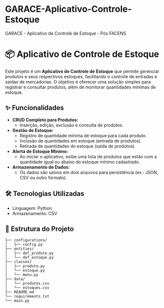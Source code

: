 # GARACE-Aplicativo-Controle-Estoque
GARACE - Aplicativo de Controle de Estoque - Pós FACENS

# 📦 Aplicativo de Controle de Estoque

Este projeto é um **Aplicativo de Controle de Estoque** que permite gerenciar produtos e seus respectivos estoques, facilitando o controle de entradas e saídas de mercadorias. 
O objetivo é oferecer uma solução simples para registrar e consultar produtos, além de monitorar quantidades mínimas de estoque.

## ✨ Funcionalidades

- **CRUD Completo para Produtos:**
  - Inserção, edição, exclusão e consulta de produtos.
- **Gestão de Estoque:**
  - Registro de quantidade mínima de estoque para cada produto.
  - Inclusão de quantidades em estoque (entrada de produtos).
  - Retirada de quantidades do estoque (saída de produtos).
- **Alerta de Estoque Mínimo:**
  - Ao iniciar o aplicativo, exibe uma lista de produtos que estão com a quantidade igual ou abaixo do estoque mínimo cadastrado.
- **Armazenamento de Dados:**
  - Os dados são salvos em dois arquivos para persistência (ex.: JSON, CSV ou outro formato).

## 🛠️ Tecnologias Utilizadas

- Linguagem: Python
- Armazenamento: CSV

## 📂 Estrutura do Projeto

```plaintext
├── configurations/
│   ├── config.py
├── entities/
│   ├── def_produto.py
│   └── def_estoque.py
├── classes/
│   ├── produto.py
│   └── estoque.py
│   └── menu.py
├── data/
│   └── produtos.csv
│   └── estoques.csv
├── README.md
└── requirements.txt
└── main.py

